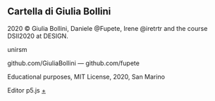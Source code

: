 ## Cartella di Giulia Bollini

2020 © Giulia Bollini, Daniele @Fupete, Irene @iretrtr and the course DSII2020 at DESIGN.

unirsm

github.com/GiuliaBollini — github.com/fupete

Educational purposes, MIT License, 2020, San Marino

Editor p5.js [+](https://editor.p5js.org/GiuliaBollini/sketches)

